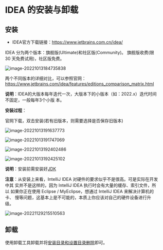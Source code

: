 # IDEA 的安装与卸载

## 安装

- IDEA官方下载链接：https://www.jetbrains.com.cn/idea/

IDEA 分为两个版本：旗舰版(Ultimate)和社区版(Community)。 旗舰版收费(限 30 天免费试用)，社区版免费。

![image-20221013184735838](https://cdn.jsdelivr.net/gh/letengzz/Two-C@main/img/Java/202210232009054.png)

两个不同版本的详细对比，可以参照官网： https://www.jetbrains.com/idea/features/editions_comparison_matrix.html

**说明**：IDEA的大版本每年迭代一次，大版本下的小版本（如：2022.x）迭代时间不固定，一般每年3个小版 本。

**安装过程**：

官网下载，双击安装(若有旧版本，则需要选择是否保存旧版本)

![image-20221013191637773](https://cdn.jsdelivr.net/gh/letengzz/Two-C@main/img/Java/202210232009372.png)

![image-20221013191747069](https://cdn.jsdelivr.net/gh/letengzz/Two-C@main/img/Java/202210232009370.png)

![image-20221013192402486](https://cdn.jsdelivr.net/gh/letengzz/Two-C@main/img/Java/202210232009973.png)

![image-20221013192425102](https://cdn.jsdelivr.net/gh/letengzz/Two-C@main/img/Java/202210232009543.png)

**说明**：安装前需安装好[JDK](../.../../../../JavaSE/JDK.md)

**注意**：从安装上来看，IntelliJ IDEA 对硬件的要求似乎不是很高。可是实际在开发中其 实并不是这样的，因为 IntelliJ IDEA 执行时会有大量的缓存、索引文件，所以 如果你正在使用 Eclipse / MyEclipse，想通过 IntelliJ IDEA 来解决计算机的卡、 慢等问题，这基本上是不可能的，本质上你应该对自己的硬件设备进行升级。

![image-20221129215510563](https://cdn.jsdelivr.net/gh/letengzz/Two-C@main/img/Java/202211292155877.png)

## 卸载

使用卸载工具卸载并将[安装目录和设置目录删除](directory_structure.md)即可。